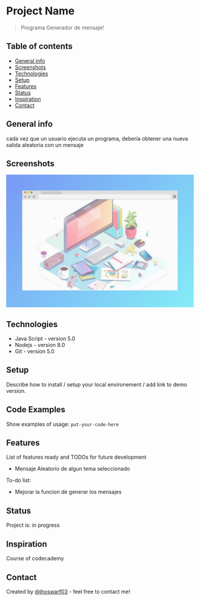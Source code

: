# Project Name
> Programa Generador de mensaje!

## Table of contents
* [General info](#general-info)
* [Screenshots](#screenshots)
* [Technologies](#technologies)
* [Setup](#setup)
* [Features](#features)
* [Status](#status)
* [Inspiration](#inspiration)
* [Contact](#contact)

## General info
cada vez que un usuario ejecuta un programa, debería obtener una nueva salida aleatoria con un mensaje

## Screenshots
![Example screenshot](./img/screenshot.png)

## Technologies
* Java Script - version 5.0
* Nodejs - version 8.0
* Git - version 5.0

## Setup
Describe how to install / setup your local environement / add link to demo version.

## Code Examples
Show examples of usage:
`put-your-code-here`

## Features
List of features ready and TODOs for future development
* Mensaje Aleatorio de algun tema seleccionado


To-do list:
* Mejorar la funcion de  generar los mensajes


## Status
Project is: in progress 

## Inspiration
Course of  codecademy
## Contact
Created by [@jhoswarf03](https://www.jhoswarf03.ve/) - feel free to contact me!